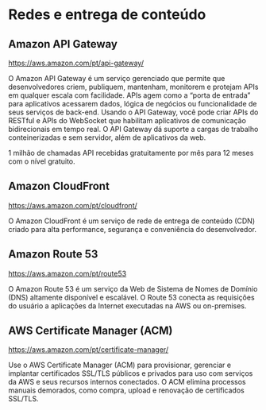 # Redes e entrega de conteúdo

## Amazon API Gateway
<https://aws.amazon.com/pt/api-gateway/>

O Amazon API Gateway é um serviço gerenciado que permite que desenvolvedores criem, publiquem, mantenham, monitorem e protejam APIs em qualquer escala com facilidade. APIs agem como a “porta de entrada” para aplicativos acessarem dados, lógica de negócios ou funcionalidade de seus serviços de back-end. Usando o API Gateway, você pode criar APIs do RESTful e APIs do WebSocket que habilitam aplicativos de comunicação bidirecionais em tempo real. O API Gateway dá suporte a cargas de trabalho conteinerizadas e sem servidor, além de aplicativos da web.

1 milhão de chamadas API recebidas gratuitamente por mês para 12 meses com o nível gratuito.

## Amazon CloudFront

<https://aws.amazon.com/pt/cloudfront/>

O Amazon CloudFront é um serviço de rede de entrega de conteúdo (CDN) criado para alta performance, segurança e conveniência do desenvolvedor.

## Amazon Route 53

<https://aws.amazon.com/pt/route53>

O Amazon Route 53 é um serviço da Web de Sistema de Nomes de Domínio (DNS) altamente disponível e escalável. O Route 53 conecta as requisições do usuário a aplicações da Internet executadas na AWS ou on-premises.

## AWS Certificate Manager (ACM)
<https://aws.amazon.com/pt/certificate-manager/>

Use o AWS Certificate Manager (ACM) para provisionar, gerenciar e implantar certificados SSL/TLS públicos e privados para uso com serviços da AWS e seus recursos internos conectados. O ACM elimina processos manuais demorados, como compra, upload e renovação de certificados SSL/TLS.

